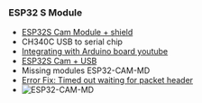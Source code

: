 ### ESP32 S Module
- [ESP32S Cam Module + shield](https://randomnerdtutorials.com/upload-code-esp32-cam-mb-usb/)
- CH340C USB to serial chip
- [Integrating with Arduino board youtube](https://www.youtube.com/watch?v=5XCb3t8J4Kg)
- [ESP32S Cam + USB](https://tutorials-raspberrypi.com/esp32-cam-livestream-tutorial-camera-module-for-the-esp8266/)
- Missing modules ESP32-CAM-MD
- [Error Fix: Timed out waiting for packet header](https://randomnerdtutorials.com/solved-failed-to-connect-to-esp32-timed-out-waiting-for-packet-header/)
- ![ESP32-CAM-MD](https://user-images.githubusercontent.com/6918419/147369560-4f35e6b6-6284-43ba-bb60-0257fa177deb.jpeg)

